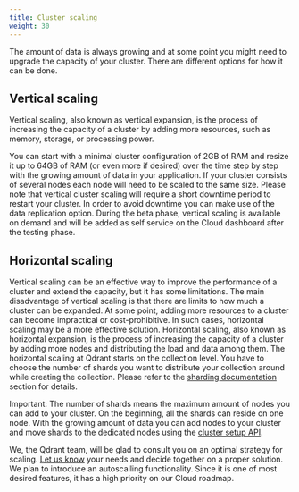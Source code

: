 ```yaml
---
title: Cluster scaling
weight: 30
---
```



The amount of data is always growing and at some point you might need to upgrade the capacity of your cluster.
There are different options for how it can be done.

## Vertical scaling

Vertical scaling, also known as vertical expansion, is the process of increasing the capacity of a cluster by adding more resources, such as memory, storage, or processing power.

You can start with a minimal cluster configuration of 2GB of RAM and resize it up to 64GB of RAM (or even more if desired) over the time step by step with the growing amount of data in your application.
If your cluster consists of several nodes each node will need to be scaled to the same size.
Please note that vertical cluster scaling will require a short downtime period to restart your cluster.
In order to avoid downtime you can make use of the data replication option.
During the beta phase, vertical scaling is available on demand and will be added as self service on the Cloud dashboard after the testing phase. 

## Horizontal scaling

Vertical scaling can be an effective way to improve the performance of a cluster and extend the capacity, but it has some limitations.
The main disadvantage of vertical scaling is that there are limits to how much a cluster can be expanded.
At some point, adding more resources to a cluster can become impractical or cost-prohibitive.
In such cases, horizontal scaling may be a more effective solution.
Horizontal scaling, also known as horizontal expansion, is the process of increasing the capacity of a cluster by adding more nodes and distributing the load and data among them. 
The horizontal scaling at Qdrant starts on the collection level.
You have to choose the number of shards you want to distribute your collection around while creating the collection.
Please refer to the [sharding documentation](../../distributed_deployment/#sharding) section for details.


Important: The number of shards means the maximum amount of nodes you can add to your cluster. On the beginning, all the shards can reside on one node.
With the growing amount of data you can add nodes to your cluster and move shards to the dedicated nodes using the [cluster setup API](../../distributed_deployment/#cluster-scaling). 

We, the Qdrant team, will be glad to consult you on an optimal strategy for scaling.
[Let us know](mailto:cloud@qdrant.io) your needs and decide together on a proper solution. We plan to introduce an autoscalling functionality. Since it is one of most desired features, it has a high priority on our Cloud roadmap.
